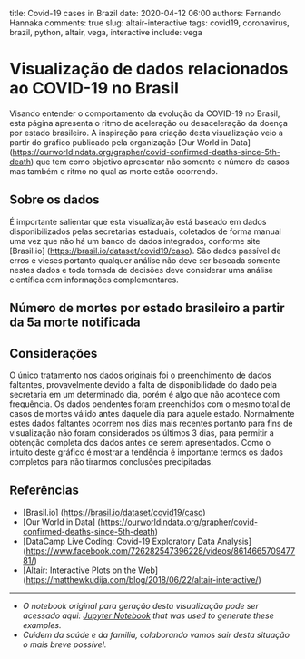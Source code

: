 title: Covid-19 cases in Brazil
date: 2020-04-12 06:00
authors: Fernando Hannaka
comments: true
slug: altair-interactive
tags: covid19, coronavirus, brazil, python, altair, vega, interactive
include: vega


# Visualização de dados relacionados ao COVID-19 no Brasil
Visando entender o comportamento da evolução da COVID-19 no Brasil, esta página apresenta o ritmo de aceleração ou desaceleração da doença por estado brasileiro. A inspiração para criação desta visualização veio a partir do gráfico publicado pela organização [Our World in Data] (https://ourworldindata.org/grapher/covid-confirmed-deaths-since-5th-death) que tem como objetivo apresentar não somente o número de casos mas também o ritmo no qual as morte estão ocorrendo.

## Sobre os dados 
É importante salientar que esta visualização está baseado em dados disponibilizados pelas secretarias estaduais, coletados de forma manual uma vez que não há um banco de dados integrados, conforme site [Brasil.io] (https://brasil.io/dataset/covid19/caso). São dados passível de erros e vieses portanto qualquer análise não deve ser baseada somente nestes dados e toda tomada de decisões deve considerar uma análise científica com informações complementares.

## Número de mortes por estado brasileiro a partir da 5a morte notificada

<div id="vis00"></div>
<script type="text/javascript">
var spec00 = {"config":{"view":{"width":400,"height":300}},"data":{"url":"https://vega.github.io/vega-datasets/data/cars.json","format":{"type":"json"}},"mark":"point","encoding":{"x":{"type":"quantitative","field":"Horsepower"},"y":{"type":"quantitative","field":"Miles_per_Gallon"}},"$schema":"https://vega.github.io/schema/vega-lite/v2.4.3.json"};
// below gives color by origin
// var spec00 = {"config":{"view":{"width":400,"height":300}},"data":{"url":"https://vega.github.io/vega-datasets/data/cars.json","format":{"type":"json"}},"mark":"point","encoding":{"color":{"type":"nominal","field":"Origin"},"x":{"type":"quantitative","field":"Horsepower"},"y":{"type":"quantitative","field":"Miles_per_Gallon"}},"$schema":"https://vega.github.io/schema/vega-lite/v2.4.3.json"};
var embed_opt00 = {"mode": "vega-lite"};

function showError(el00, error){
el.innerHTML = ('<div class="error">'
+ '<p>JavaScript Error: ' + error.message + '</p>'
+ "<p>This usually means there's a typo in your chart specification. "
+ "See the javascript console for the full traceback.</p>"
+ '</div>');
throw error;
}
const el00 = document.getElementById('vis00');
vegaEmbed("#vis00", spec00, embed_opt00)
.catch(error => showError(el00, error));
</script>



## Considerações
O único tratamento nos dados originais foi o preenchimento de dados faltantes, provavelmente devido a falta de disponibilidade do dado pela secretaria em um determinado dia, porém é algo que não acontece com frequência. Os dados pendentes foram preenchidos com o mesmo total de casos de mortes válido antes daquele dia para aquele estado. Normalmente estes dados faltantes ocorrem nos dias mais recentes portanto para fins de visualização não foram considerados os últimos 3 dias, para permitir a obtenção completa dos dados antes de serem apresentados. Como o intuito deste gráfico é mostrar a tendência é importante termos os dados completos para não tirarmos conclusões precipitadas.

## Referências

* [Brasil.io] (https://brasil.io/dataset/covid19/caso)
* [Our World in Data] (https://ourworldindata.org/grapher/covid-confirmed-deaths-since-5th-death) 
* [DataCamp Live Coding: Covid-19 Exploratory Data Analysis] (https://www.facebook.com/726282547396228/videos/861466570947781/)
* [Altair: Interactive Plots on the Web] (https://matthewkudija.com/blog/2018/06/22/altair-interactive/)

---

- *O notebook original para geração desta visualização pode ser acessado aqui: [Jupyter Notebook](https://github.com/fehann/covid19brazil/blob/master/Covid19EstadosBrasileiros.ipynb) that was used to generate these examples.*
- *Cuidem da saúde e da familia, colaborando vamos sair desta situação o mais breve possível.*
